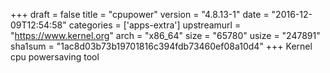 +++
draft = false
title = "cpupower"
version = "4.8.13-1"
date = "2016-12-09T12:54:58"
categories = ['apps-extra']
upstreamurl = "https://www.kernel.org"
arch = "x86_64"
size = "65780"
usize = "247891"
sha1sum = "1ac8d03b73b19701816c394fdb73460ef08a10d4"
+++
Kernel cpu powersaving tool